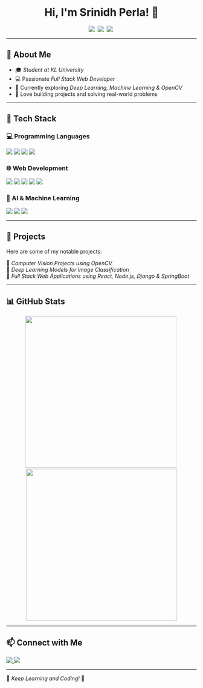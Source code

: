<h1 align="center">Hi, I'm Srinidh Perla! 👋</h1>
<p align="center">
  <img src="https://img.shields.io/badge/FullStack-Web_Developer-blue?style=flat-square&logo=appveyor" />&nbsp
  <img src="https://img.shields.io/badge/Languages-C,C++,Python,HTML,CSS,JS-orange?style=flat-square" />&nbsp
  <img src="https://img.shields.io/badge/Currently_Learning-Deep_Learning,ML,CV2-green?style=flat-square" />&nbsp
</p>

---

## 🏢 About Me  
- 🎓 *Student at KL University*  
- 💻 Passionate *Full Stack Web Developer*  
- 🔬 Currently exploring *Deep Learning, Machine Learning & OpenCV*  
- 🚀 Love building projects and solving real-world problems  

---

## 🔧 Tech Stack  

### 💻 Programming Languages  
<p align="left">
  <img src="https://img.shields.io/badge/-C-blue?style=flat-square&logo=c" />
  <img src="https://img.shields.io/badge/-C++-00599C?style=flat-square&logo=c%2B%2B" />
  <img src="https://img.shields.io/badge/-Python-FFD43B?style=flat-square&logo=python&logoColor=blue" />
  <img src="https://img.shields.io/badge/-Java-007396?style=flat-square&logo=java&logoColor=white" />
</p>

### 🌐 Web Development  
<p align="left">
  <img src="https://img.shields.io/badge/-HTML5-E34F26?style=flat-square&logo=html5&logoColor=white" />
  <img src="https://img.shields.io/badge/-CSS3-1572B6?style=flat-square&logo=css3" />
  <img src="https://img.shields.io/badge/-JavaScript-F7DF1E?style=flat-square&logo=javascript&logoColor=black" />
  <img src="https://img.shields.io/badge/-Django-092E20?style=flat-square&logo=django&logoColor=white" />
  <img src="https://img.shields.io/badge/-Spring%20Boot-6DB33F?style=flat-square&logo=spring-boot&logoColor=white" />
</p>

### 🤖 AI & Machine Learning  
<p align="left">
  <img src="https://img.shields.io/badge/-TensorFlow-FF6F00?style=flat-square&logo=tensorflow" />
  <img src="https://img.shields.io/badge/-OpenCV-5C3EE8?style=flat-square&logo=opencv" />
  <img src="https://img.shields.io/badge/-Scikit_Learn-F7931E?style=flat-square&logo=scikitlearn" />
</p>

---

## 🚀 Projects  
Here are some of my notable projects:  

📌 *Computer Vision Projects using OpenCV*  
📌 *Deep Learning Models for Image Classification*  
📌 *Full Stack Web Applications using React, Node.js, Django & SpringBoot*  

---

## 📊 GitHub Stats  
<p align="center">
  <img src="https://github-readme-stats.vercel.app/api?username=srinidhperla&show_icons=true&theme=radical" width="400" />&nbsp
  <img src="https://github-readme-streak-stats.herokuapp.com/?user=srinidhperla&theme=dark" width="400" />
</p>

---

## 📫 Connect with Me  
<p align="left">
  <a href="https://www.linkedin.com/in/srinidh-perla/" target="_blank">
    <img src="https://img.shields.io/badge/LinkedIn-SrinidhPerla-blue?style=flat-square&logo=linkedin" />
  </a>
  <a href="https://github.com/srinidhperla" target="_blank">
    <img src="https://img.shields.io/badge/GitHub-SrinidhPerla-lightgrey?style=flat-square&logo=github" />
  </a>
</p>

---

🚀 *Keep Learning and Coding!* 🚀
